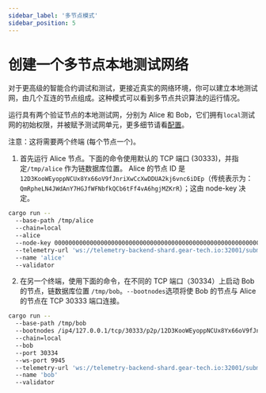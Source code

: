 ```yaml
---
sidebar_label: '多节点模式'
sidebar_position: 5
---
```


# 创建一个多节点本地测试网络

对于更高级的智能合约调试和测试，更接近真实的网络环境，你可以建立本地测试网，由几个互连的节点组成。这种模式可以看到多节点共识算法的运行情况。

运行具有两个验证节点的本地测试网，分别为 Alice 和 Bob，它们拥有`local`测试网的初始权限，并被赋予测试网单元，更多细节请看[配置](https://github.com/gear-tech/gear/blob/master/node/src/chain_spec.rs)。

注意：这将需要两个终端 (每个节点一个)。

1. 首先运行 Alice 节点。下面的命令使用默认的 TCP 端口 (30333)，并指定`/tmp/alice` 作为链数据库位置。
 Alice 的节点 ID 是`12D3KooWEyoppNCUx8Yx66oV9fJnriXwCcXwDDUA2kj6vnc6iDEp`（传统表示为：`QmRpheLN4JWdAnY7HGJfWFNbfkQCb6tFf4vA6hgjMZKrR`）；这由 node-key 决定。

```sh
cargo run --
  --base-path /tmp/alice
  --chain=local
  --alice
  --node-key 0000000000000000000000000000000000000000000000000000000000000001
  --telemetry-url 'ws://telemetry-backend-shard.gear-tech.io:32001/submit 0'
  --name 'alice'
  --validator
```

2. 在另一个终端，使用下面的命令，在不同的 TCP 端口（30334）上启动 Bob 的节点，链数据库位置 `/tmp/bob`。`--bootnodes`选项将使 Bob 的节点与 Alice 的节点在 TCP 30333 端口连接。

```sh
cargo run --
  --base-path /tmp/bob
  --bootnodes /ip4/127.0.0.1/tcp/30333/p2p/12D3KooWEyoppNCUx8Yx66oV9fJnriXwCcXwDDUA2kj6vnc6iDEp
  --chain=local
  --bob
  --port 30334
  --ws-port 9945
  --telemetry-url 'ws://telemetry-backend-shard.gear-tech.io:32001/submit 0'
  --name 'bob'
  --validator
```